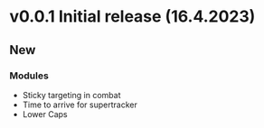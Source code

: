 # v0.0.1 Initial release (16.4.2023)

## New

### Modules
- Sticky targeting in combat
- Time to arrive for supertracker
- Lower Caps